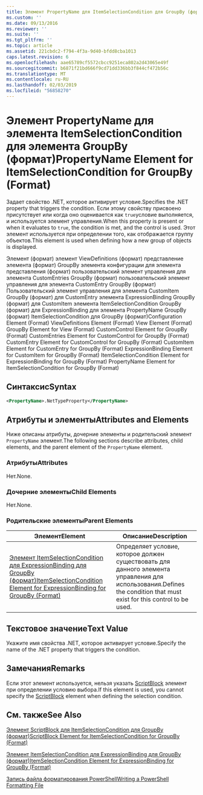 ```yaml
---
title: Элемент PropertyName для ItemSelectionCondition для GroupBy (формат) | Документация Майкрософт
ms.custom: ''
ms.date: 09/13/2016
ms.reviewer: ''
ms.suite: ''
ms.tgt_pltfrm: ''
ms.topic: article
ms.assetid: 221cbdc2-f794-4f3a-9d40-bfdd8cba1013
caps.latest.revision: 6
ms.openlocfilehash: aae65789cf5572cbcc9251eca802a2d43065e49f
ms.sourcegitcommit: b6871f21bd666f9cd71dd336bb3f844cf472b56c
ms.translationtype: MT
ms.contentlocale: ru-RU
ms.lasthandoff: 02/03/2019
ms.locfileid: "56858270"
---
```

# <a name="propertyname-element-for-itemselectioncondition-for-groupby-format"></a><span data-ttu-id="7e681-102">Элемент PropertyName для элемента ItemSelectionCondition для элемента GroupBy (формат)</span><span class="sxs-lookup"><span data-stu-id="7e681-102">PropertyName Element for ItemSelectionCondition for GroupBy (Format)</span></span>

<span data-ttu-id="7e681-103">Задает свойство .NET, которое активирует условие.</span><span class="sxs-lookup"><span data-stu-id="7e681-103">Specifies the .NET property that triggers the condition.</span></span> <span data-ttu-id="7e681-104">Если этому свойству присвоено присутствует или когда оно оценивается как `true`условие выполняется, и используется элемент управления.</span><span class="sxs-lookup"><span data-stu-id="7e681-104">When this property is present or when it evaluates to `true`, the condition is met, and the control is used.</span></span> <span data-ttu-id="7e681-105">Этот элемент используется при определении того, как отображается группу объектов.</span><span class="sxs-lookup"><span data-stu-id="7e681-105">This element is used when defining how a new group of objects is displayed.</span></span>

<span data-ttu-id="7e681-106">Элемент (формат) элемент ViewDefinitions (формат) представление элемента (формат) GroupBy элемента конфигурации для элемента представления (формат) пользовательский элемент управления для элемента CustomEntries GroupBy (формат) пользовательский элемент управления для элемента CustomEntry GroupBy (формат) Пользовательский элемент управления для элемента CustomItem GroupBy (формат) для CustomEntry элемента ExpressionBinding GroupBy (формат) для CustomItem элемента ItemSelectionCondition GroupBy (формат) для ExpressionBinding для элемента PropertyName GroupBy (формат) ItemSelectionCondition для GroupBy (формат)</span><span class="sxs-lookup"><span data-stu-id="7e681-106">Configuration Element (Format) ViewDefinitions Element (Format) View Element (Format) GroupBy Element for View (Format) CustomControl Element for GroupBy (Format) CustomEntries Element for CustomControl for GroupBy (Format) CustomEntry Element for CustomControl for GroupBy (Format) CustomItem Element for CustomEntry for GroupBy (Format) ExpressionBinding Element for CustomItem for GroupBy (Format) ItemSelectionCondition Element for ExpressionBinding for GroupBy (Format) PropertyName Element for ItemSelectionCondition for GroupBy (Format)</span></span>

## <a name="syntax"></a><span data-ttu-id="7e681-107">Синтаксис</span><span class="sxs-lookup"><span data-stu-id="7e681-107">Syntax</span></span>

```xml
<PropertyName>.NetTypeProperty</PropertyName>
```

## <a name="attributes-and-elements"></a><span data-ttu-id="7e681-108">Атрибуты и элементы</span><span class="sxs-lookup"><span data-stu-id="7e681-108">Attributes and Elements</span></span>

<span data-ttu-id="7e681-109">Ниже описаны атрибуты, дочерние элементы и родительский элемент `PropertyName` элемент.</span><span class="sxs-lookup"><span data-stu-id="7e681-109">The following sections describe attributes, child elements, and the parent element of the `PropertyName` element.</span></span>

### <a name="attributes"></a><span data-ttu-id="7e681-110">Атрибуты</span><span class="sxs-lookup"><span data-stu-id="7e681-110">Attributes</span></span>

<span data-ttu-id="7e681-111">Нет.</span><span class="sxs-lookup"><span data-stu-id="7e681-111">None.</span></span>

### <a name="child-elements"></a><span data-ttu-id="7e681-112">Дочерние элементы</span><span class="sxs-lookup"><span data-stu-id="7e681-112">Child Elements</span></span>

<span data-ttu-id="7e681-113">Нет.</span><span class="sxs-lookup"><span data-stu-id="7e681-113">None.</span></span>

### <a name="parent-elements"></a><span data-ttu-id="7e681-114">Родительские элементы</span><span class="sxs-lookup"><span data-stu-id="7e681-114">Parent Elements</span></span>

|<span data-ttu-id="7e681-115">Элемент</span><span class="sxs-lookup"><span data-stu-id="7e681-115">Element</span></span>|<span data-ttu-id="7e681-116">Описание</span><span class="sxs-lookup"><span data-stu-id="7e681-116">Description</span></span>|
|-------------|-----------------|
|[<span data-ttu-id="7e681-117">Элемент ItemSelectionCondition для ExpressionBinding для GroupBy (формат)</span><span class="sxs-lookup"><span data-stu-id="7e681-117">ItemSelectionCondition Element for ExpressionBinding for GroupBy (Format)</span></span>](./itemselectioncondition-element-for-expressionbinding-for-groupby-format.md)|<span data-ttu-id="7e681-118">Определяет условие, которое должен существовать для данного элемента управления для использования.</span><span class="sxs-lookup"><span data-stu-id="7e681-118">Defines the condition that must exist for this control to be used.</span></span>|

## <a name="text-value"></a><span data-ttu-id="7e681-119">Текстовое значение</span><span class="sxs-lookup"><span data-stu-id="7e681-119">Text Value</span></span>

<span data-ttu-id="7e681-120">Укажите имя свойства .NET, которое активирует условие.</span><span class="sxs-lookup"><span data-stu-id="7e681-120">Specify the name of the .NET property that triggers the condition.</span></span>

## <a name="remarks"></a><span data-ttu-id="7e681-121">Замечания</span><span class="sxs-lookup"><span data-stu-id="7e681-121">Remarks</span></span>

<span data-ttu-id="7e681-122">Если этот элемент используется, нельзя указать [ScriptBlock](./scriptblock-element-for-itemselectioncondition-for-groupby-format.md) элемент при определении условию выбора.</span><span class="sxs-lookup"><span data-stu-id="7e681-122">If this element is used, you cannot specify the [ScriptBlock](./scriptblock-element-for-itemselectioncondition-for-groupby-format.md) element when defining the selection condition.</span></span>

## <a name="see-also"></a><span data-ttu-id="7e681-123">См. также</span><span class="sxs-lookup"><span data-stu-id="7e681-123">See Also</span></span>

[<span data-ttu-id="7e681-124">Элемент ScriptBlock для ItemSelectionCondition для GroupBy (формат)</span><span class="sxs-lookup"><span data-stu-id="7e681-124">ScriptBlock Element for ItemSelectionCondition for GroupBy (Format)</span></span>](./scriptblock-element-for-itemselectioncondition-for-groupby-format.md)

[<span data-ttu-id="7e681-125">Элемент ItemSelectionCondition для ExpressionBinding для GroupBy (формат)</span><span class="sxs-lookup"><span data-stu-id="7e681-125">ItemSelectionCondition Element for ExpressionBinding for GroupBy (Format)</span></span>](./itemselectioncondition-element-for-expressionbinding-for-groupby-format.md)

[<span data-ttu-id="7e681-126">Запись файла форматирования PowerShell</span><span class="sxs-lookup"><span data-stu-id="7e681-126">Writing a PowerShell Formatting File</span></span>](./writing-a-powershell-formatting-file.md)
